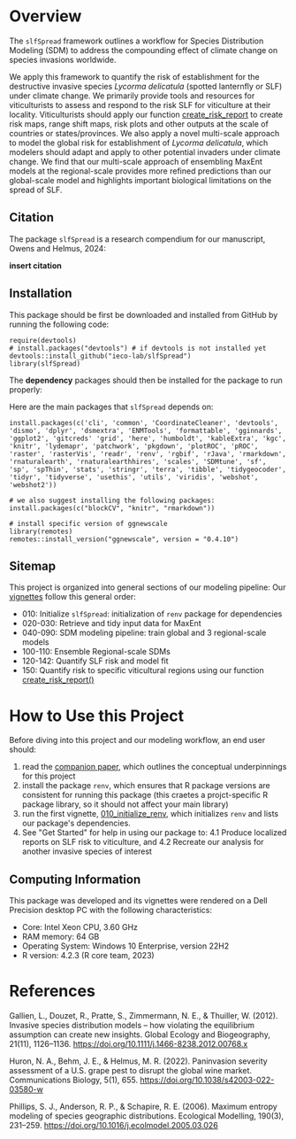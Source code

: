 # Overview

The `slfSpread` framework outlines a workflow for Species Distribution Modeling (SDM) to address the compounding effect of climate change on species invasions worldwide.

We apply this framework to quantify the risk of establishment for the destructive invasive species *Lycorma delicatula* (spotted lanternfly or SLF) under climate change. We primarily provide tools and resources for viticulturists to assess and respond to the risk SLF for viticulture at their locality. Viticulturists should apply our function [create_risk_report](https://github.com/ieco-lab/SCARIF-sdm/blob/master/R/create_risk_report.R) to create risk maps, range shift maps, risk plots and other outputs at the scale of countries or states/provinces. We also apply a novel multi-scale approach to model the global risk for establishment of *Lycorma delicatula*, which modelers should adapt and apply to other potential invaders under climate change. We find that our multi-scale approach of ensembling MaxEnt models at the regional-scale provides more refined predictions than our global-scale model and highlights important biological limitations on the spread of SLF.

## Citation

The package `slfSpread` is a research compendium for our manuscript, Owens and Helmus, 2024:

**insert citation**

## Installation

This package should be first be downloaded and installed from GitHub by running the following code:

```
require(devtools)
# install.packages("devtools") # if devtools is not installed yet
devtools::install_github("ieco-lab/slfSpread")
library(slfSpread)
```

The **dependency** packages should then be installed for the package to run properly:

Here are the main packages that `slfSpread` depends on:

```
install.packages(c('cli', 'common', 'CoordinateCleaner', 'devtools', 'dismo', 'dplyr', 'dsmextra', 'ENMTools', 'formattable', 'gginnards', 'ggplot2', 'gitcreds' 'grid', 'here', 'humboldt', 'kableExtra', 'kgc', 'knitr', 'lydemapr', 'patchwork', 'pkgdown', 'plotROC', 'pROC', 'raster', 'rasterVis', 'readr', 'renv', 'rgbif', 'rJava', 'rmarkdown', 'rnaturalearth', 'rnaturalearthhires', 'scales', 'SDMtune', 'sf', 'sp', 'spThin', 'stats', 'stringr', 'terra', 'tibble', 'tidygeocoder', 'tidyr', 'tidyverse', 'usethis', 'utils', 'viridis', 'webshot', 'webshot2'))

# we also suggest installing the following packages:
install.packages(c("blockCV", "knitr", "rmarkdown"))

# install specific version of ggnewscale
library(remotes)
remotes::install_version("ggnewscale", version = "0.4.10")
```

## Sitemap

This project is organized into general sections of our modeling pipeline: Our [vignettes](https://github.com/ieco-lab/slfSpread/tree/master/vignettes) follow this general order: 

* 010: Initialize `slfSpread`: initialization of `renv` package for dependencies
* 020-030: Retrieve and tidy input data for MaxEnt
* 040-090: SDM modeling pipeline: train global and 3 regional-scale models
* 100-110: Ensemble Regional-scale SDMs
* 120-142: Quantify SLF risk and model fit
* 150: Quantify risk to specific viticultural regions using our function [create_risk_report()](https://github.com/ieco-lab/slfSpread/blob/master/vignettes/150_create_risk_report.Rmd)

# How to Use this Project

Before diving into this project and our modeling workflow, an end user should:
1. read the [companion paper](), which outlines the conceptual underpinnings for this project
2. install the package `renv`, which ensures that R package versions are consistent for running this package (this craetes a projct-specific R package library, so it should not affect your main library)
3. run the first vignette, [010_initialize_renv](https://github.com/ieco-lab/slfSpread/blob/master/vignettes/010_initialize_pkg.Rmd), which initializes `renv` and lists our package's dependencies.
4. See "Get Started" for help in using our package to:
4.1 Produce localized reports on SLF risk to viticulture, and
4.2 Recreate our analysis for another invasive species of interest

## Computing Information

This package was developed and its vignettes were rendered on a Dell Precision desktop PC with the following characteristics:
* Core: Intel Xeon CPU, 3.60 GHz
* RAM memory: 64 GB
* Operating System: Windows 10 Enterprise, version 22H2
* R version: 4.2.3 (R core team, 2023)

# References

Gallien, L., Douzet, R., Pratte, S., Zimmermann, N. E., & Thuiller, W. (2012). Invasive species distribution models – how violating the equilibrium assumption can create new insights. Global Ecology and Biogeography, 21(11), 1126–1136. https://doi.org/10.1111/j.1466-8238.2012.00768.x

Huron, N. A., Behm, J. E., & Helmus, M. R. (2022). Paninvasion severity assessment of a U.S. grape pest to disrupt the global wine market. Communications Biology, 5(1), 655. https://doi.org/10.1038/s42003-022-03580-w

Phillips, S. J., Anderson, R. P., & Schapire, R. E. (2006). Maximum entropy modeling of species geographic distributions. Ecological Modelling, 190(3), 231–259. https://doi.org/10.1016/j.ecolmodel.2005.03.026

